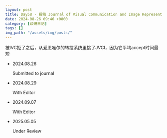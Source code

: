 ```yaml
---
layout: post
title: Day58 - 投稿 Journal of Visual Communication and Image Representation （JVCI）记录
date: 2024-08-26 09:46 +0800
category: [读研日记]
tags: []
img_path: "/assets/img/posts/"
---
```


被IVC拒了之后，从爱思唯尔的转投系统里挑了JVCI，因为它平均accept时间最短

* 2024.08.26

    Submitted to journal

* 2024.08.29

    With Editor

* 2024.09.07

    With Editor

* 2025.05.05

    Under Review
